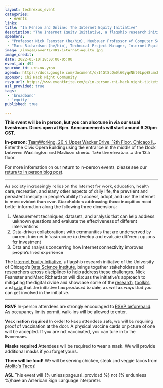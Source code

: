 ```yaml
---
layout: technexus_event
categories:
  - events
links: 
title: "In Person and Online: The Internet Equity Initiative"
description: "The Internet Equity Initiative, a flagship research initiative of the University of Chicago’s Data Science Institute, brings together stakeholders and researchers across disciplines to help address these challenges. Nick Feamster and Marc Richardson will discuss the initiative’s approach to mitigating the digital divide and showcase some of the research, toolkits, and data that the initiative has produced to date, as well as ways that you can get involved in the initiative."
speakers:
 - "Professor Nick Feamster (he/him), Neubauer Professor of Computer Science and The College Faculty Director of Research, Data Science Institute at University of Chicago"
 - "Marc Richardson (he/him), Technical Project Manager, Internet Equity Initiative, Data Science Institute at University of Chicago"
image: /images/events/492-internet-equity.jpg
image_credit: 
date: 2022-05-10T18:00:00-05:00
event_id: 492
youtube_id: DYnCRN-yYBo
agenda: https://docs.google.com/document/d/14GtScQm0l6GyqdNht0LpqG8LmcEF7i3COjNJ06PaTj8/edit#
sponsor: Chi Hack Night Community
rsvp_url: https://www.eventbrite.com/e/in-person-chi-hack-night-tickets-207988107027
asl_provided: true
tags:
 - 'broadband'
 - 'equity'
published: true

---
```


**This event will be in person, but you can also tune in via our usual livestream. Doors open at 6pm. Announcements will start around 6:20pm CST.**

**In-person:** <a href='https://www.google.com/maps/place/TechNexus+Venture+Collaborative/@41.8835673,-87.6394085,17z/data=!3m1!4b1!4m5!3m4!1s0x880e2d5be57f04c5:0xa87e47e177660090!8m2!3d41.8835673!4d-87.6372198'>TeamWorking, 20 N Upper Wacker Drive, 12th Floor, Chicago IL</a>. Enter the Civic Opera Building using the entrance in the middle of the block between Washington and Madison streets. Take the elevators to the 12th floor.

For more information on our return to in-person events, please see our [return to in person blog post](/blog/2021/11/09/2021-return-to-in-person.html). 

---

As society increasingly relies on the Internet for work, education, health care, recreation, and many other aspects of daily life, the prevalent and persistent inequity in people’s ability to access, adopt, and use the Internet is more evident than ever. Stakeholders addressing these inequities need better information along the following three dimensions:

1. Measurement techniques, datasets, and analysis that can help address unknown questions and evaluate the effectiveness of different interventions
2. Data-driven collaborations with communities that are underserved by current Internet infrastructure to develop and evaluate different options for investment
3. Data and analysis concerning how Internet connectivity improves people’s lived experience

The [Internet Equity Initiative](http://internetequity.uchicago.edu/), a flagship research initiative of the University of Chicago’s [Data Science Institute](http://datascience.uchicago.edu/about/), brings together stakeholders and researchers across disciplines to help address these challenges. Nick Feamster and Marc Richardson will discuss the initiative’s approach to mitigating the digital divide and showcase some of the [research](http://internetequity.uchicago.edu/research), [toolkits](https://github.com/chicago-cdac/nm-exp-active-netrics), and [data](https://github.com/chicago-cdac/netrics-data) that the initiative has produced to date, as well as ways that you can get involved in the initiative.


---

**RSVP** In-person attendees are strongly encouraged to [RSVP beforehand]({{page.rsvp_url}}). As occupancy limits permit, walk-ins will be allowed to enter.

**Vaccination required** In order to keep attendees safe, we will be requiring proof of vaccination at the door. A physical vaccine cards or picture of one will be accepted. If you are not vaccinated, you can tune in to the livestream.

**Masks required** Attendees will be required to wear a mask. We will provide additional masks if you forget yours.

**There will be food!** We will be serving chicken, steak and veggie tacos from [Atolito's Tacos](https://atolito.com/restaurant/625/Atolito)!

**ASL** This event will {% unless page.asl_provided %} not {% endunless %}have an American Sign Language interpreter.
